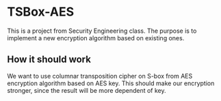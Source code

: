 # TSBox-AES
This is a project from Security Engineering class. The purpose is to implement a new encryption algorithm based on existing ones. 

## How it should work
We want to use columnar transposition cipher on S-box from AES encryption algorithm based on AES key. This should make our encryption stronger, since the result will be more dependent of key.
